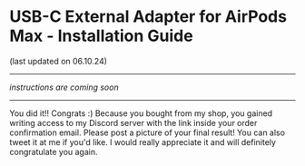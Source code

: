 # USB-C External Adapter for AirPods Max - Installation Guide
(last updated on 06.10.24)
___

*instructions are coming soon*
___

You did it!! Congrats :) Because you bought from my shop, you gained writing access to my Discord server with the link inside your order confirmation email. Please post a picture of your final result! You can also tweet it at me if you'd like. I would really appreciate it and will definitely congratulate you again.
